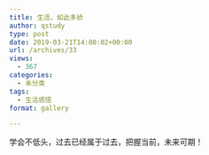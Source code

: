 ```yaml
---
title: 生活，如此多娇
author: qstudy
type: post
date: 2019-03-21T14:00:02+00:00
url: /archives/33
views:
  - 367
categories:
  - 未分类
tags:
  - 生活感悟
format: gallery

---
```

学会不低头，过去已经属于过去，把握当前，未来可期！
